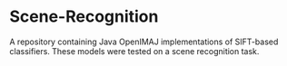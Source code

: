 # Scene-Recognition

A repository containing Java OpenIMAJ implementations of SIFT-based classifiers. These models were tested on a scene recognition task.
